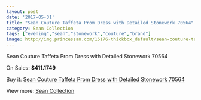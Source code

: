 ```yaml
---
layout: post
date: '2017-05-31'
title: "Sean Couture Taffeta Prom Dress with Detailed Stonework 70564"
category: Sean Collection
tags: ["evening","sean","stonework","couture","brand"]
image: http://img.princessan.com/15176-thickbox_default/sean-couture-taffeta-prom-dress-with-detailed-stonework-70564.jpg
---
```

Sean Couture Taffeta Prom Dress with Detailed Stonework 70564

On Sales: **$411.1749**
<a href="https://www.princessan.com/en/sean-collection/7073-sean-couture-taffeta-prom-dress-with-detailed-stonework-70564.html"><amp-img layout="responsive" width="600" height="600" src="//img.princessan.com/15176-thickbox_default/sean-couture-taffeta-prom-dress-with-detailed-stonework-70564.jpg" alt="Sean Couture Taffeta Prom Dress with Detailed Stonework 70564 0" /></a>
<a href="https://www.princessan.com/en/sean-collection/7073-sean-couture-taffeta-prom-dress-with-detailed-stonework-70564.html"><amp-img layout="responsive" width="600" height="600" src="//img.princessan.com/15179-thickbox_default/sean-couture-taffeta-prom-dress-with-detailed-stonework-70564.jpg" alt="Sean Couture Taffeta Prom Dress with Detailed Stonework 70564 1" /></a>
<a href="https://www.princessan.com/en/sean-collection/7073-sean-couture-taffeta-prom-dress-with-detailed-stonework-70564.html"><amp-img layout="responsive" width="600" height="600" src="//img.princessan.com/15178-thickbox_default/sean-couture-taffeta-prom-dress-with-detailed-stonework-70564.jpg" alt="Sean Couture Taffeta Prom Dress with Detailed Stonework 70564 2" /></a>
<a href="https://www.princessan.com/en/sean-collection/7073-sean-couture-taffeta-prom-dress-with-detailed-stonework-70564.html"><amp-img layout="responsive" width="600" height="600" src="//img.princessan.com/15177-thickbox_default/sean-couture-taffeta-prom-dress-with-detailed-stonework-70564.jpg" alt="Sean Couture Taffeta Prom Dress with Detailed Stonework 70564 3" /></a>

Buy it: [Sean Couture Taffeta Prom Dress with Detailed Stonework 70564](https://www.princessan.com/en/sean-collection/7073-sean-couture-taffeta-prom-dress-with-detailed-stonework-70564.html "Sean Couture Taffeta Prom Dress with Detailed Stonework 70564")

View more: [Sean Collection](https://www.princessan.com/en/56-sean-collection "Sean Collection")